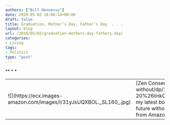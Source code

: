 ```yaml
---
authors: ["Bill Hennessy"]
date: 2010-05-02 18:08:14+00:00
draft: false
title: Graduation, Mother’s Day, Father’s Day  . . .
layout: blog
url: /2010/05/02/graduation-mothers-day-fathers-day/
categories:
- Living
tags:
- Politics
type: "post"
---
```


<table cellpadding="0" cellspacing="0" border="0" ><tbody >*<tr >*
<td >![](https://ecx.images-amazon.com/images/I/31yJsUQXBOL._SL160_.jpg)

</td>*
<td valign="top" >[Zen Conservatism](https://www.amazon.com/Zen-Conservatism-Reclaim-liberty-without/dp/1449959040%3FSubscriptionId%3D0JTCV5ZMHMF7ZYTXGFR2%26tag%3Dhennesssview-20%26linkCode%3Dxm2%26camp%3D2025%26creative%3D165953%26creativeASIN%3D1449959040), my latest book, is available for the early Summer gift season.   
*
Find out how to win the war for America’s future without losing your mind. (And, yes, I do need to follow my own advice more often. ;-))*
*
It’s available from Amazon right now. 
</td>*</tr>   </tbody></table>
